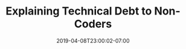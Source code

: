 ---
layout: post 
title: "Explaining Technical Debt to Non-Coders"
subtitle: ""
date: 2019-04-08T23:00:02-07:00
description: "Technical debt is not a very intuitive concept, here's another way to think about it"
image: "/img/card.jpg"
draft: false
IsPage: true
---